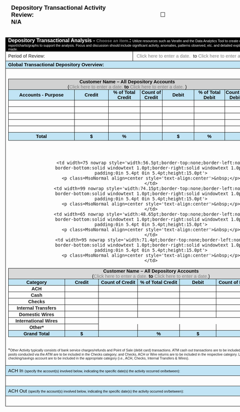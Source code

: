 <html>

<head>
<meta http-equiv=Content-Type content="text/html; charset=windows-1252">
<meta name=Generator content="Microsoft Word 15 (filtered)">
<style>
<!--
 /* Font Definitions */
 @font-face
	{font-family:"MS Gothic";
	panose-1:2 11 6 9 7 2 5 8 2 4;}
@font-face
	{font-family:"Cambria Math";
	panose-1:2 4 5 3 5 4 6 3 2 4;}
@font-face
	{font-family:Aptos;}
@font-face
	{font-family:"Segoe UI";
	panose-1:2 11 5 2 4 2 4 2 2 3;}
@font-face
	{font-family:"\@MS Gothic";
	panose-1:2 11 6 9 7 2 5 8 2 4;}
 /* Style Definitions */
 p.MsoNormal, li.MsoNormal, div.MsoNormal
	{margin:0in;
	font-size:11.0pt;
	font-family:"Aptos",sans-serif;}
h1
	{mso-style-link:"Heading 1 Char";
	margin-top:.25in;
	margin-right:0in;
	margin-bottom:4.0pt;
	margin-left:0in;
	page-break-after:avoid;
	font-size:20.0pt;
	font-family:"Aptos Display",sans-serif;
	color:#0F4761;
	font-weight:normal;}
span.MsoPlaceholderText
	{color:gray;}
span.Heading1Char
	{mso-style-name:"Heading 1 Char";
	mso-style-link:"Heading 1";
	font-family:"Aptos Display",sans-serif;
	color:#0F4761;}
.MsoChpDefault
	{font-size:12.0pt;
	font-family:"Aptos",sans-serif;}
.MsoPapDefault
	{margin-bottom:8.0pt;
	line-height:115%;}
@page WordSection1
	{size:8.5in 11.0in;
	margin:1.0in 1.0in 1.0in 1.0in;}
div.WordSection1
	{page:WordSection1;}
 /* List Definitions */
 ol
	{margin-bottom:0in;}
ul
	{margin-bottom:0in;}
-->
</style>

</head>

<body lang=EN-US link="#467886" vlink="#96607D" style='word-wrap:break-word'>

<div class=WordSection1>

<h1 style='margin-top:6.0pt;margin-right:0in;margin-bottom:4.0pt;margin-left:
13.5pt'><b><span style='font-size:14.0pt;font-family:"Aptos",sans-serif;
color:windowtext'>Depository Transactional Activity
Review:                                                                           
</span></b><span style='font-size:14.0pt;font-family:"Aptos",sans-serif;
color:windowtext'><span style='font-family:"MS Gothic"'>&#9744;</span><b> N/A  </b></span></h1>

<p class=MsoNormal>&nbsp;</p>

<div align=center>

<table class=MsoNormalTable border=1 cellspacing=0 cellpadding=0 width=757
 style='width:567.75pt;border-collapse:collapse;border:none'>
 <tr style='height:21.9pt'>
  <td width=757 colspan=3 style='width:567.75pt;border:solid windowtext 1.0pt;
  background:black;padding:0in 5.75pt 0in 5.75pt;height:21.9pt'>
  <p class=MsoNormal><b><span style='font-size:12.0pt;color:white'>Depository T</span></b><b><span
  style='font-size:12.0pt;color:white'>ransactional Analysis - </span></b><b><span
  style='font-size:12.0pt;color:white'><span class=MsoPlaceholderText><span
  style='font-size:10.0pt'>Choose an item.</span></span></span></b><b><span
  style='font-size:12.0pt;color:white'>:</span></b><span style='font-size:12.0pt;
  color:white'> </span><span style='font-size:8.0pt;color:white'>Utilize
  resources such as Verafin and the Data Analytics Tool to create customer
  transactional activity report/charts/graphs to support the analysis. Focus
  and discussion should include significant activity, anomalies, patterns
  observed, etc. and detailed explanation to support observations made. </span></p>
  </td>
 </tr>
 <tr style='height:21.9pt'>
  <td width=263 colspan=2 style='width:197.0pt;border:solid windowtext 1.0pt;
  border-top:none;padding:0in 5.75pt 0in 5.75pt;height:21.9pt'>
  <p class=MsoNormal>Period of Review: </p>
  </td>
  <td width=494 style='width:370.75pt;border-top:none;border-left:none;
  border-bottom:solid windowtext 1.0pt;border-right:solid windowtext 1.0pt;
  padding:0in 5.75pt 0in 5.75pt;height:21.9pt'>
  <p class=MsoNormal> <span class=MsoPlaceholderText>Click here to enter a
  date.</span>  to <span class=MsoPlaceholderText>Click here to enter a date.</span></p>
  </td>
 </tr>
 <tr style='height:17.95pt'>
  <td width=757 colspan=3 style='width:567.75pt;border:solid windowtext 1.0pt;
  border-top:none;background:#C1E4F5;padding:0in 5.75pt 0in 5.75pt;height:17.95pt'>
  <p class=MsoNormal><b><span style='color:black'>Global Transactional Depository
  Overview:</span></b></p>
  </td>
 </tr>
 <tr style='height:15.25pt'>
  <td width=757 colspan=3 style='width:567.75pt;border:solid windowtext 1.0pt;
  border-top:none;padding:0in 5.75pt 0in 5.75pt;height:15.25pt'>
  <p class=MsoNormal><a name="_Hlk205463876"></a><a name="_Hlk205463443"><b>&nbsp;</b></a></p>
  <div align=center>
  <table class=MsoNormalTable border=1 cellspacing=0 cellpadding=0
   style='border-collapse:collapse;border:none'>
   <tr style='height:15.0pt'>
    <td width=663 colspan=7 style='width:497.25pt;border:solid windowtext 1.0pt;
    background:#D1D1D1;padding:0in 5.4pt 0in 5.4pt;height:15.0pt'>
    <p class=MsoNormal align=center style='text-align:center'><b><span
    style='color:black'>Customer Name – All Depository Accounts</span></b></p>
    <p class=MsoNormal align=center style='text-align:center'><span
    style='color:black'>(</span><span class=MsoPlaceholderText>Click here to
    enter a date.</span><b><span style='color:black'> to </span></b><span
    class=MsoPlaceholderText>Click here to enter a date.</span><b><span
    style='color:black'> </span></b><span style='color:black'>)</span></p>
    </td>
   </tr>
   <tr style='height:15.0pt'>
    <td width=191 style='width:143.45pt;border:solid windowtext 1.0pt;
    border-top:none;background:#C1E4F5;padding:0in 5.4pt 0in 5.4pt;height:15.0pt'>
    <p class=MsoNormal align=center style='text-align:center'><b><span
    style='color:black'>Accounts - Purpose</span></b></p>
    </td>
    <td width=90 style='width:67.5pt;border-top:none;border-left:none;
    border-bottom:solid windowtext 1.0pt;border-right:solid windowtext 1.0pt;
    background:#C1E4F5;padding:0in 5.4pt 0in 5.4pt;height:15.0pt'>
    <p class=MsoNormal align=center style='text-align:center'><b><span
    style='color:black'>Credit</span></b></p>
    </td>
    <td width=84 style='width:63.0pt;border-top:none;border-left:none;
    border-bottom:solid windowtext 1.0pt;border-right:solid windowtext 1.0pt;
    background:#C1E4F5;padding:0in 5.4pt 0in 5.4pt;height:15.0pt'>
    <p class=MsoNormal align=center style='text-align:center'><b><span
    style='color:black'>% of Total Credit</span></b></p>
    </td>
    <td width=68 style='width:51.0pt;border-top:none;border-left:none;
    border-bottom:solid windowtext 1.0pt;border-right:solid windowtext 1.0pt;
    background:#C1E4F5;padding:0in 0in 0in 0in;height:15.0pt'>
    <p class=MsoNormal align=center style='text-align:center'><b><span
    style='color:black'>Count of Credit</span></b></p>
    </td>
    <td width=84 style='width:63.0pt;border-top:none;border-left:none;
    border-bottom:solid windowtext 1.0pt;border-right:solid windowtext 1.0pt;
    background:#C1E4F5;padding:0in 5.4pt 0in 5.4pt;height:15.0pt'>
    <p class=MsoNormal align=center style='text-align:center'><b><span
    style='color:black'>Debit</span></b></p>
    </td>
    <td width=80 style='width:60.0pt;border-top:none;border-left:none;
    border-bottom:solid windowtext 1.0pt;border-right:solid windowtext 1.0pt;
    background:#C1E4F5;padding:0in 5.4pt 0in 5.4pt;height:15.0pt'>
    <p class=MsoNormal align=center style='text-align:center'><b><span
    style='color:black'>% of Total Debit</span></b></p>
    </td>
    <td width=66 style='width:49.3pt;border-top:none;border-left:none;
    border-bottom:solid windowtext 1.0pt;border-right:solid windowtext 1.0pt;
    background:#C1E4F5;padding:0in 0in 0in 0in;height:15.0pt'>
    <p class=MsoNormal align=center style='text-align:center'><b><span
    style='color:black'>Count of Debit</span></b></p>
    </td>
   </tr>
   <tr style='height:15.0pt'>
    <td width=191 nowrap style='width:143.45pt;border:solid windowtext 1.0pt;
    border-top:none;padding:0in 5.4pt 0in 5.4pt;height:15.0pt'>
    <p class=MsoNormal align=center style='text-align:center'>&nbsp;</p>
    </td>
    <td width=90 nowrap style='width:67.5pt;border-top:none;border-left:none;
    border-bottom:solid windowtext 1.0pt;border-right:solid windowtext 1.0pt;
    padding:0in 5.4pt 0in 5.4pt;height:15.0pt'>
    <p class=MsoNormal align=center style='text-align:center'>&nbsp;</p>
    </td>
    <td width=84 nowrap style='width:63.0pt;border-top:none;border-left:none;
    border-bottom:solid windowtext 1.0pt;border-right:solid windowtext 1.0pt;
    padding:0in 5.4pt 0in 5.4pt;height:15.0pt'>
    <p class=MsoNormal align=center style='text-align:center'>&nbsp;</p>
    </td>
    <td width=68 style='width:51.0pt;border-top:none;border-left:none;
    border-bottom:solid windowtext 1.0pt;border-right:solid windowtext 1.0pt;
    padding:0in 0in 0in 0in;height:15.0pt'>
    <p class=MsoNormal align=center style='text-align:center'>&nbsp;</p>
    </td>
    <td width=84 nowrap style='width:63.0pt;border-top:none;border-left:none;
    border-bottom:solid windowtext 1.0pt;border-right:solid windowtext 1.0pt;
    padding:0in 5.4pt 0in 5.4pt;height:15.0pt'>
    <p class=MsoNormal align=center style='text-align:center'>&nbsp;</p>
    </td>
    <td width=80 nowrap style='width:60.0pt;border-top:none;border-left:none;
    border-bottom:solid windowtext 1.0pt;border-right:solid windowtext 1.0pt;
    padding:0in 5.4pt 0in 5.4pt;height:15.0pt'>
    <p class=MsoNormal align=center style='text-align:center'>&nbsp;</p>
    </td>
    <td width=66 style='width:49.3pt;border-top:none;border-left:none;
    border-bottom:solid windowtext 1.0pt;border-right:solid windowtext 1.0pt;
    padding:0in 0in 0in 0in;height:15.0pt'>
    <p class=MsoNormal align=center style='text-align:center'>&nbsp;</p>
    </td>
   </tr>
   <tr style='height:15.0pt'>
    <td width=191 nowrap style='width:143.45pt;border:solid windowtext 1.0pt;
    border-top:none;padding:0in 5.4pt 0in 5.4pt;height:15.0pt'>
    <p class=MsoNormal align=center style='text-align:center'>&nbsp;</p>
    </td>
    <td width=90 nowrap style='width:67.5pt;border-top:none;border-left:none;
    border-bottom:solid windowtext 1.0pt;border-right:solid windowtext 1.0pt;
    padding:0in 5.4pt 0in 5.4pt;height:15.0pt'>
    <p class=MsoNormal align=center style='text-align:center'>&nbsp;</p>
    </td>
    <td width=84 nowrap style='width:63.0pt;border-top:none;border-left:none;
    border-bottom:solid windowtext 1.0pt;border-right:solid windowtext 1.0pt;
    padding:0in 5.4pt 0in 5.4pt;height:15.0pt'>
    <p class=MsoNormal align=center style='text-align:center'>&nbsp;</p>
    </td>
    <td width=68 style='width:51.0pt;border-top:none;border-left:none;
    border-bottom:solid windowtext 1.0pt;border-right:solid windowtext 1.0pt;
    padding:0in 0in 0in 0in;height:15.0pt'>
    <p class=MsoNormal align=center style='text-align:center'>&nbsp;</p>
    </td>
    <td width=84 nowrap style='width:63.0pt;border-top:none;border-left:none;
    border-bottom:solid windowtext 1.0pt;border-right:solid windowtext 1.0pt;
    padding:0in 5.4pt 0in 5.4pt;height:15.0pt'>
    <p class=MsoNormal align=center style='text-align:center'>&nbsp;</p>
    </td>
    <td width=80 nowrap style='width:60.0pt;border-top:none;border-left:none;
    border-bottom:solid windowtext 1.0pt;border-right:solid windowtext 1.0pt;
    padding:0in 5.4pt 0in 5.4pt;height:15.0pt'>
    <p class=MsoNormal align=center style='text-align:center'>&nbsp;</p>
    </td>
    <td width=66 style='width:49.3pt;border-top:none;border-left:none;
    border-bottom:solid windowtext 1.0pt;border-right:solid windowtext 1.0pt;
    padding:0in 0in 0in 0in;height:15.0pt'>
    <p class=MsoNormal align=center style='text-align:center'>&nbsp;</p>
    </td>
   </tr>
   <tr style='height:15.0pt'>
    <td width=191 nowrap style='width:143.45pt;border:solid windowtext 1.0pt;
    border-top:none;padding:0in 5.4pt 0in 5.4pt;height:15.0pt'>
    <p class=MsoNormal align=center style='text-align:center'>&nbsp;</p>
    </td>
    <td width=90 nowrap style='width:67.5pt;border-top:none;border-left:none;
    border-bottom:solid windowtext 1.0pt;border-right:solid windowtext 1.0pt;
    padding:0in 5.4pt 0in 5.4pt;height:15.0pt'>
    <p class=MsoNormal align=center style='text-align:center'>&nbsp;</p>
    </td>
    <td width=84 nowrap style='width:63.0pt;border-top:none;border-left:none;
    border-bottom:solid windowtext 1.0pt;border-right:solid windowtext 1.0pt;
    padding:0in 5.4pt 0in 5.4pt;height:15.0pt'>
    <p class=MsoNormal align=center style='text-align:center'>&nbsp;</p>
    </td>
    <td width=68 style='width:51.0pt;border-top:none;border-left:none;
    border-bottom:solid windowtext 1.0pt;border-right:solid windowtext 1.0pt;
    padding:0in 0in 0in 0in;height:15.0pt'>
    <p class=MsoNormal align=center style='text-align:center'>&nbsp;</p>
    </td>
    <td width=84 nowrap style='width:63.0pt;border-top:none;border-left:none;
    border-bottom:solid windowtext 1.0pt;border-right:solid windowtext 1.0pt;
    padding:0in 5.4pt 0in 5.4pt;height:15.0pt'>
    <p class=MsoNormal align=center style='text-align:center'>&nbsp;</p>
    </td>
    <td width=80 nowrap style='width:60.0pt;border-top:none;border-left:none;
    border-bottom:solid windowtext 1.0pt;border-right:solid windowtext 1.0pt;
    padding:0in 5.4pt 0in 5.4pt;height:15.0pt'>
    <p class=MsoNormal align=center style='text-align:center'>&nbsp;</p>
    </td>
    <td width=66 style='width:49.3pt;border-top:none;border-left:none;
    border-bottom:solid windowtext 1.0pt;border-right:solid windowtext 1.0pt;
    padding:0in 0in 0in 0in;height:15.0pt'>
    <p class=MsoNormal align=center style='text-align:center'>&nbsp;</p>
    </td>
   </tr>
   <tr style='height:15.0pt'>
    <td width=191 nowrap style='width:143.45pt;border:solid windowtext 1.0pt;
    border-top:none;padding:0in 5.4pt 0in 5.4pt;height:15.0pt'>
    <p class=MsoNormal align=center style='text-align:center'>&nbsp;</p>
    </td>
    <td width=90 nowrap style='width:67.5pt;border-top:none;border-left:none;
    border-bottom:solid windowtext 1.0pt;border-right:solid windowtext 1.0pt;
    padding:0in 5.4pt 0in 5.4pt;height:15.0pt'>
    <p class=MsoNormal align=center style='text-align:center'>&nbsp;</p>
    </td>
    <td width=84 nowrap style='width:63.0pt;border-top:none;border-left:none;
    border-bottom:solid windowtext 1.0pt;border-right:solid windowtext 1.0pt;
    padding:0in 5.4pt 0in 5.4pt;height:15.0pt'>
    <p class=MsoNormal align=center style='text-align:center'>&nbsp;</p>
    </td>
    <td width=68 style='width:51.0pt;border-top:none;border-left:none;
    border-bottom:solid windowtext 1.0pt;border-right:solid windowtext 1.0pt;
    padding:0in 0in 0in 0in;height:15.0pt'>
    <p class=MsoNormal align=center style='text-align:center'>&nbsp;</p>
    </td>
    <td width=84 nowrap style='width:63.0pt;border-top:none;border-left:none;
    border-bottom:solid windowtext 1.0pt;border-right:solid windowtext 1.0pt;
    padding:0in 5.4pt 0in 5.4pt;height:15.0pt'>
    <p class=MsoNormal align=center style='text-align:center'>&nbsp;</p>
    </td>
    <td width=80 nowrap style='width:60.0pt;border-top:none;border-left:none;
    border-bottom:solid windowtext 1.0pt;border-right:solid windowtext 1.0pt;
    padding:0in 5.4pt 0in 5.4pt;height:15.0pt'>
    <p class=MsoNormal align=center style='text-align:center'>&nbsp;</p>
    </td>
    <td width=66 style='width:49.3pt;border-top:none;border-left:none;
    border-bottom:solid windowtext 1.0pt;border-right:solid windowtext 1.0pt;
    padding:0in 0in 0in 0in;height:15.0pt'>
    <p class=MsoNormal align=center style='text-align:center'>&nbsp;</p>
    </td>
   </tr>
   <tr style='height:15.0pt'>
    <td width=191 nowrap style='width:143.45pt;border:solid windowtext 1.0pt;
    border-top:none;padding:0in 5.4pt 0in 5.4pt;height:15.0pt'>
    <p class=MsoNormal align=center style='text-align:center'>&nbsp;</p>
    </td>
    <td width=90 nowrap style='width:67.5pt;border-top:none;border-left:none;
    border-bottom:solid windowtext 1.0pt;border-right:solid windowtext 1.0pt;
    padding:0in 5.4pt 0in 5.4pt;height:15.0pt'>
    <p class=MsoNormal align=center style='text-align:center'>&nbsp;</p>
    </td>
    <td width=84 nowrap style='width:63.0pt;border-top:none;border-left:none;
    border-bottom:solid windowtext 1.0pt;border-right:solid windowtext 1.0pt;
    padding:0in 5.4pt 0in 5.4pt;height:15.0pt'>
    <p class=MsoNormal align=center style='text-align:center'>&nbsp;</p>
    </td>
    <td width=68 style='width:51.0pt;border-top:none;border-left:none;
    border-bottom:solid windowtext 1.0pt;border-right:solid windowtext 1.0pt;
    padding:0in 0in 0in 0in;height:15.0pt'>
    <p class=MsoNormal align=center style='text-align:center'>&nbsp;</p>
    </td>
    <td width=84 nowrap style='width:63.0pt;border-top:none;border-left:none;
    border-bottom:solid windowtext 1.0pt;border-right:solid windowtext 1.0pt;
    padding:0in 5.4pt 0in 5.4pt;height:15.0pt'>
    <p class=MsoNormal align=center style='text-align:center'>&nbsp;</p>
    </td>
    <td width=80 nowrap style='width:60.0pt;border-top:none;border-left:none;
    border-bottom:solid windowtext 1.0pt;border-right:solid windowtext 1.0pt;
    padding:0in 5.4pt 0in 5.4pt;height:15.0pt'>
    <p class=MsoNormal align=center style='text-align:center'>&nbsp;</p>
    </td>
    <td width=66 style='width:49.3pt;border-top:none;border-left:none;
    border-bottom:solid windowtext 1.0pt;border-right:solid windowtext 1.0pt;
    padding:0in 0in 0in 0in;height:15.0pt'>
    <p class=MsoNormal align=center style='text-align:center'>&nbsp;</p>
    </td>
   </tr>
   <tr style='height:18.75pt'>
    <td width=191 nowrap style='width:143.45pt;border:solid windowtext 1.0pt;
    border-top:none;background:#C1E4F5;padding:0in 5.4pt 0in 5.4pt;height:18.75pt'>
    <p class=MsoNormal align=center style='text-align:center'><b><span
    style='color:black'>Total</span></b></p>
    </td>
    <td width=90 nowrap style='width:67.5pt;border-top:none;border-left:none;
    border-bottom:solid windowtext 1.0pt;border-right:solid windowtext 1.0pt;
    background:#C1E4F5;padding:0in 5.4pt 0in 5.4pt;height:18.75pt'>
    <p class=MsoNormal align=center style='text-align:center'><b><span
    style='color:black'>$</span></b></p>
    </td>
    <td width=84 nowrap style='width:63.0pt;border-top:none;border-left:none;
    border-bottom:solid windowtext 1.0pt;border-right:solid windowtext 1.0pt;
    background:#C1E4F5;padding:0in 5.4pt 0in 5.4pt;height:18.75pt'>
    <p class=MsoNormal align=center style='text-align:center'><b><span
    style='color:black'>%</span></b></p>
    </td>
    <td width=68 style='width:51.0pt;border-top:none;border-left:none;
    border-bottom:solid windowtext 1.0pt;border-right:solid windowtext 1.0pt;
    background:#C1E4F5;padding:0in 0in 0in 0in;height:18.75pt'>
    <p class=MsoNormal align=center style='text-align:center'><b>&nbsp;</b></p>
    </td>
    <td width=84 nowrap style='width:63.0pt;border-top:none;border-left:none;
    border-bottom:solid windowtext 1.0pt;border-right:solid windowtext 1.0pt;
    background:#C1E4F5;padding:0in 5.4pt 0in 5.4pt;height:18.75pt'>
    <p class=MsoNormal align=center style='text-align:center'><b><span
    style='color:black'>$</span></b></p>
    </td>
    <td width=80 nowrap style='width:60.0pt;border-top:none;border-left:none;
    border-bottom:solid windowtext 1.0pt;border-right:solid windowtext 1.0pt;
    background:#C1E4F5;padding:0in 5.4pt 0in 5.4pt;height:18.75pt'>
    <p class=MsoNormal align=center style='text-align:center'><b><span
    style='color:black'>%</span></b></p>
    </td>
    <td width=66 style='width:49.3pt;border-top:none;border-left:none;
    border-bottom:solid windowtext 1.0pt;border-right:solid windowtext 1.0pt;
    background:#C1E4F5;padding:0in 0in 0in 0in;height:18.75pt'>
    <p class=MsoNormal align=center style='text-align:center'><b>&nbsp;</b></p>
    </td>
   </tr>
  </table>
  </div>

  <p class=MsoNormal><b>&nbsp;</b></p>
  <p class=MsoNormal><b>&nbsp;</b></p>
  <div align=center>
  <table class=MsoNormalTable border=1 cellspacing=0 cellpadding=0
   style='border-collapse:collapse;border:none'>
   <tr style='height:15.0pt'>
    <td width=660 nowrap colspan=7 style='width:495.0pt;border:solid windowtext 1.0pt;
    background:#D9D9D9;padding:0in 5.4pt 0in 5.4pt;height:15.0pt'>
    <p class=MsoNormal align=center style='text-align:center'><b><span
    style='color:black'>Customer Name – All Depository Accounts</span></b></p>
    <p class=MsoNormal align=center style='text-align:center'><span
    style='color:black'>(</span><span class=MsoPlaceholderText>Click here to
    enter a date.</span><b><span style='color:black'> to </span></b><span
    class=MsoPlaceholderText>Click here to enter a date.</span><span
    style='color:black'>)</span></p>
    </td>
   </tr>
   <tr style='height:15.0pt'>
    <td width=161 nowrap style='width:120.7pt;border:solid windowtext 1.0pt;
    border-top:none;background:#C1E4F5;padding:0in 5.4pt 0in 5.4pt;height:15.0pt'>
    <p class=MsoNormal align=center style='text-align:center'><b><span
    style='color:black'>Category</span></b></p>
    </td>
    <td width=90 nowrap style='width:67.5pt;border-top:none;border-left:none;
    border-bottom:solid windowtext 1.0pt;border-right:solid windowtext 1.0pt;
    background:#C1E4F5;padding:0in 5.4pt 0in 5.4pt;height:15.0pt'>
    <p class=MsoNormal align=center style='text-align:center'><b><span
    style='color:black'>Credit</span></b></p>
    </td>
    <td width=75 nowrap style='width:56.1pt;border-top:none;border-left:none;
    border-bottom:solid windowtext 1.0pt;border-right:solid windowtext 1.0pt;
    background:#C1E4F5;padding:0in 5.4pt 0in 5.4pt;height:15.0pt'>
    <p class=MsoNormal align=center style='text-align:center'><b><span
    style='color:black'>Count of Credit</span></b></p>
    </td>
    <td width=75 nowrap style='width:56.5pt;border-top:none;border-left:none;
    border-bottom:solid windowtext 1.0pt;border-right:solid windowtext 1.0pt;
    background:#C1E4F5;padding:0in 5.4pt 0in 5.4pt;height:15.0pt'>
    <p class=MsoNormal align=center style='text-align:center'><b><span
    style='color:black'>% of Total Credit</span></b></p>
    </td>
    <td width=99 nowrap style='width:74.15pt;border-top:none;border-left:none;
    border-bottom:solid windowtext 1.0pt;border-right:solid windowtext 1.0pt;
    background:#C1E4F5;padding:0in 5.4pt 0in 5.4pt;height:15.0pt'>
    <p class=MsoNormal align=center style='text-align:center'><b><span
    style='color:black'>Debit</span></b></p>
    </td>
    <td width=65 nowrap style='width:48.65pt;border-top:none;border-left:none;
    border-bottom:solid windowtext 1.0pt;border-right:solid windowtext 1.0pt;
    background:#C1E4F5;padding:0in 5.4pt 0in 5.4pt;height:15.0pt'>
    <p class=MsoNormal align=center style='text-align:center'><b><span
    style='color:black'>Count of Debit</span></b></p>
    </td>
    <td width=95 nowrap style='width:71.4pt;border-top:none;border-left:none;
    border-bottom:solid windowtext 1.0pt;border-right:solid windowtext 1.0pt;
    background:#C1E4F5;padding:0in 5.4pt 0in 5.4pt;height:15.0pt'>
    <p class=MsoNormal align=center style='text-align:center'><b><span
    style='color:black'>% of Total Debit</span></b></p>
    </td>
   </tr>
   <tr style='height:15.0pt'>
    <td width=161 nowrap style='width:120.7pt;border:solid windowtext 1.0pt;
    border-top:none;padding:0in 5.4pt 0in 5.4pt;height:15.0pt'>
    <p class=MsoNormal align=center style='text-align:center'><b>ACH</b></p>
    </td>
    <td width=90 nowrap style='width:67.5pt;border-top:none;border-left:none;
    border-bottom:solid windowtext 1.0pt;border-right:solid windowtext 1.0pt;
    padding:0in 5.4pt 0in 5.4pt;height:15.0pt'>
    <p class=MsoNormal align=center style='text-align:center'>&nbsp;</p>
    </td>
    <td width=75 nowrap style='width:56.1pt;border-top:none;border-left:none;
    border-bottom:solid windowtext 1.0pt;border-right:solid windowtext 1.0pt;
    padding:0in 5.4pt 0in 5.4pt;height:15.0pt'>
    <p class=MsoNormal align=center style='text-align:center'>&nbsp;</p>
    </td>
    <td width=75 nowrap style='width:56.5pt;border-top:none;border-left:none;
    border-bottom:solid windowtext 1.0pt;border-right:solid windowtext 1.0pt;
    padding:0in 5.4pt 0in 5.4pt;height:15.0pt'>
    <p class=MsoNormal align=center style='text-align:center'>&nbsp;</p>
    </td>
    <td width=99 nowrap style='width:74.15pt;border-top:none;border-left:none;
    border-bottom:solid windowtext 1.0pt;border-right:solid windowtext 1.0pt;
    padding:0in 5.4pt 0in 5.4pt;height:15.0pt'>
    <p class=MsoNormal align=center style='text-align:center'>&nbsp;</p>
    </td>
    <td width=65 nowrap style='width:48.65pt;border-top:none;border-left:none;
    border-bottom:solid windowtext 1.0pt;border-right:solid windowtext 1.0pt;
    padding:0in 5.4pt 0in 5.4pt;height:15.0pt'>
    <p class=MsoNormal align=center style='text-align:center'>&nbsp;</p>
    </td>
    <td width=95 nowrap style='width:71.4pt;border-top:none;border-left:none;
    border-bottom:solid windowtext 1.0pt;border-right:solid windowtext 1.0pt;
    padding:0in 5.4pt 0in 5.4pt;height:15.0pt'>
    <p class=MsoNormal align=center style='text-align:center'>&nbsp;</p>
    </td>
   </tr>
   <tr style='height:15.0pt'>
    <td width=161 nowrap style='width:120.7pt;border:solid windowtext 1.0pt;
    border-top:none;padding:0in 5.4pt 0in 5.4pt;height:15.0pt'>
    <p class=MsoNormal align=center style='text-align:center'><b>Cash</b></p>
    </td>
    <td width=90 nowrap style='width:67.5pt;border-top:none;border-left:none;
    border-bottom:solid windowtext 1.0pt;border-right:solid windowtext 1.0pt;
    padding:0in 5.4pt 0in 5.4pt;height:15.0pt'>
    <p class=MsoNormal align=center style='text-align:center'>&nbsp;</p>
    </td>
    <td width=75 nowrap style='width:56.1pt;border-top:none;border-left:none;
    border-bottom:solid windowtext 1.0pt;border-right:solid windowtext 1.0pt;
    padding:0in 5.4pt 0in 5.4pt;height:15.0pt'>
    <p class=MsoNormal align=center style='text-align:center'>&nbsp;</p>
    </td>
    <td width=75 nowrap style='width:56.5pt;border-top:none;border-left:none;
    border-bottom:solid windowtext 1.0pt;border-right:solid windowtext 1.0pt;
    padding:0in 5.4pt 0in 5.4pt;height:15.0pt'>
    <p class=MsoNormal align=center style='text-align:center'>&nbsp;</p>
    </td>
    <td width=99 nowrap style='width:74.15pt;border-top:none;border-left:none;
    border-bottom:solid windowtext 1.0pt;border-right:solid windowtext 1.0pt;
    padding:0in 5.4pt 0in 5.4pt;height:15.0pt'>
    <p class=MsoNormal align=center style='text-align:center'>&nbsp;</p>
    </td>
    <td width=65 nowrap style='width:48.65pt;border-top:none;border-left:none;
    border-bottom:solid windowtext 1.0pt;border-right:solid windowtext 1.0pt;
    padding:0in 5.4pt 0in 5.4pt;height:15.0pt'>
    <p class=MsoNormal align=center style='text-align:center'>&nbsp;</p>
    </td>
    <td width=95 nowrap style='width:71.4pt;border-top:none;border-left:none;
    border-bottom:solid windowtext 1.0pt;border-right:solid windowtext 1.0pt;
    padding:0in 5.4pt 0in 5.4pt;height:15.0pt'>
    <p class=MsoNormal align=center style='text-align:center'>&nbsp;</p>
    </td>
   </tr>
   <tr style='height:15.0pt'>
    <td width=161 nowrap style='width:120.7pt;border:solid windowtext 1.0pt;
    border-top:none;padding:0in 5.4pt 0in 5.4pt;height:15.0pt'>
    <p class=MsoNormal align=center style='text-align:center'><b>Checks</b></p>
    </td>
    <td width=90 nowrap style='width:67.5pt;border-top:none;border-left:none;
    border-bottom:solid windowtext 1.0pt;border-right:solid windowtext 1.0pt;
    padding:0in 5.4pt 0in 5.4pt;height:15.0pt'>
    <p class=MsoNormal align=center style='text-align:center'>&nbsp;</p>
    </td>
    <td width=75 nowrap style='width:56.1pt;border-top:none;border-left:none;
    border-bottom:solid windowtext 1.0pt;border-right:solid windowtext 1.0pt;
    padding:0in 5.4pt 0in 5.4pt;height:15.0pt'>
    <p class=MsoNormal align=center style='text-align:center'>&nbsp;</p>
    </td>
    <td width=75 nowrap style='width:56.5pt;border-top:none;border-left:none;
    border-bottom:solid windowtext 1.0pt;border-right:solid windowtext 1.0pt;
    padding:0in 5.4pt 0in 5.4pt;height:15.0pt'>
    <p class=MsoNormal align=center style='text-align:center'>&nbsp;</p>
    </td>
    <td width=99 nowrap style='width:74.15pt;border-top:none;border-left:none;
    border-bottom:solid windowtext 1.0pt;border-right:solid windowtext 1.0pt;
    padding:0in 5.4pt 0in 5.4pt;height:15.0pt'>
    <p class=MsoNormal align=center style='text-align:center'>&nbsp;</p>
    </td>
    <td width=65 nowrap style='width:48.65pt;border-top:none;border-left:none;
    border-bottom:solid windowtext 1.0pt;border-right:solid windowtext 1.0pt;
    padding:0in 5.4pt 0in 5.4pt;height:15.0pt'>
    <p class=MsoNormal align=center style='text-align:center'>&nbsp;</p>
    </td>
    <td width=95 nowrap style='width:71.4pt;border-top:none;border-left:none;
    border-bottom:solid windowtext 1.0pt;border-right:solid windowtext 1.0pt;
    padding:0in 5.4pt 0in 5.4pt;height:15.0pt'>
    <p class=MsoNormal align=center style='text-align:center'>&nbsp;</p>
    </td>
   </tr>
   <tr style='height:15.0pt'>
    <td width=161 nowrap style='width:120.7pt;border:solid windowtext 1.0pt;
    border-top:none;padding:0in 5.4pt 0in 5.4pt;height:15.0pt'>
    <p class=MsoNormal align=center style='text-align:center'><b>Internal
    Transfers</b></p>
    </td>
    <td width=90 nowrap style='width:67.5pt;border-top:none;border-left:none;
    border-bottom:solid windowtext 1.0pt;border-right:solid windowtext 1.0pt;
    padding:0in 5.4pt 0in 5.4pt;height:15.0pt'>
    <p class=MsoNormal align=center style='text-align:center'>&nbsp;</p>
    </td>
    <td width=75 nowrap style='width:56.1pt;border-top:none;border-left:none;
    border-bottom:solid windowtext 1.0pt;border-right:solid windowtext 1.0pt;
    padding:0in 5.4pt 0in 5.4pt;height:15.0pt'>
    <p class=MsoNormal align=center style='text-align:center'>&nbsp;</p>
    </td>
    <td width=75 nowrap style='width:56.5pt;border-top:none;border-left:none;
    border-bottom:solid windowtext 1.0pt;border-right:solid windowtext 1.0pt;
    padding:0in 5.4pt 0in 5.4pt;height:15.0pt'>
    <p class=MsoNormal align=center style='text-align:center'>&nbsp;</p>
    </td>
    <td width=99 nowrap style='width:74.15pt;border-top:none;border-left:none;
    border-bottom:solid windowtext 1.0pt;border-right:solid windowtext 1.0pt;
    padding:0in 5.4pt 0in 5.4pt;height:15.0pt'>
    <p class=MsoNormal align=center style='text-align:center'>&nbsp;</p>
    </td>
    <td width=65 nowrap style='width:48.65pt;border-top:none;border-left:none;
    border-bottom:solid windowtext 1.0pt;border-right:solid windowtext 1.0pt;
    padding:0in 5.4pt 0in 5.4pt;height:15.0pt'>
    <p class=MsoNormal align=center style='text-align:center'>&nbsp;</p>
    </td>
    <td width=95 nowrap style='width:71.4pt;border-top:none;border-left:none;
    border-bottom:solid windowtext 1.0pt;border-right:solid windowtext 1.0pt;
    padding:0in 5.4pt 0in 5.4pt;height:15.0pt'>
    <p class=MsoNormal align=center style='text-align:center'>&nbsp;</p>
    </td>
   </tr>
   <tr style='height:15.0pt'>
    <td width=161 nowrap style='width:120.7pt;border:solid windowtext 1.0pt;
    border-top:none;padding:0in 5.4pt 0in 5.4pt;height:15.0pt'>
    <p class=MsoNormal align=center style='text-align:center'><b>Domestic Wires</b></p>
    </td>
    <td width=90 nowrap style='width:67.5pt;border-top:none;border-left:none;
    border-bottom:solid windowtext 1.0pt;border-right:solid windowtext 1.0pt;
    padding:0in 5.4pt 0in 5.4pt;height:15.0pt'>
    <p class=MsoNormal align=center style='text-align:center'>&nbsp;</p>
    </td>
    <td width=75 nowrap style='width:56.1pt;border-top:none;border-left:none;
    border-bottom:solid windowtext 1.0pt;border-right:solid windowtext 1.0pt;
    padding:0in 5.4pt 0in 5.4pt;height:15.0pt'>
    <p class=MsoNormal align=center style='text-align:center'>&nbsp;</p>
    </td>
    <td width=75 nowrap style='width:56.5pt;border-top:none;border-left:none;
    border-bottom:solid windowtext 1.0pt;border-right:solid windowtext 1.0pt;
    padding:0in 5.4pt 0in 5.4pt;height:15.0pt'>
    <p class=MsoNormal align=center style='text-align:center'>&nbsp;</p>
    </td>
    <td width=99 nowrap style='width:74.15pt;border-top:none;border-left:none;
    border-bottom:solid windowtext 1.0pt;border-right:solid windowtext 1.0pt;
    padding:0in 5.4pt 0in 5.4pt;height:15.0pt'>
    <p class=MsoNormal align=center style='text-align:center'>&nbsp;</p>
    </td>
    <td width=65 nowrap style='width:48.65pt;border-top:none;border-left:none;
    border-bottom:solid windowtext 1.0pt;border-right:solid windowtext 1.0pt;
    padding:0in 5.4pt 0in 5.4pt;height:15.0pt'>
    <p class=MsoNormal align=center style='text-align:center'>&nbsp;</p>
    </td>
    <td width=95 nowrap style='width:71.4pt;border-top:none;border-left:none;
    border-bottom:solid windowtext 1.0pt;border-right:solid windowtext 1.0pt;
    padding:0in 5.4pt 0in 5.4pt;height:15.0pt'>
    <p class=MsoNormal align=center style='text-align:center'>&nbsp;</p>
    </td>
   </tr>
   <tr style='height:15.0pt'>
    <td width=161 nowrap style='width:120.7pt;border:solid windowtext 1.0pt;
    border-top:none;padding:0in 5.4pt 0in 5.4pt;height:15.0pt'>
    <p class=MsoNormal align=center style='text-align:center'><b>International
    Wires</b></p>
    </td>
    <td width=90 nowrap style='width:67.5pt;border-top:none;border-left:none;
    border-bottom:solid windowtext 1.0pt;border-right:solid windowtext 1.0pt;
    padding:0in 5.4pt 0in 5.4pt;height:15.0pt'>
    <p class=MsoNormal align=center style='text-align:center'>&nbsp;</p>
    </td>

     <td width=75 nowrap style='width:56.5pt;border-top:none;border-left:none;
    border-bottom:solid windowtext 1.0pt;border-right:solid windowtext 1.0pt;
    padding:0in 5.4pt 0in 5.4pt;height:15.0pt'>
    <p class=MsoNormal align=center style='text-align:center'>&nbsp;</p>
    </td>
    <td width=99 nowrap style='width:74.15pt;border-top:none;border-left:none;
    border-bottom:solid windowtext 1.0pt;border-right:solid windowtext 1.0pt;
    padding:0in 5.4pt 0in 5.4pt;height:15.0pt'>
    <p class=MsoNormal align=center style='text-align:center'>&nbsp;</p>
    </td>
    <td width=65 nowrap style='width:48.65pt;border-top:none;border-left:none;
    border-bottom:solid windowtext 1.0pt;border-right:solid windowtext 1.0pt;
    padding:0in 5.4pt 0in 5.4pt;height:15.0pt'>
    <p class=MsoNormal align=center style='text-align:center'>&nbsp;</p>
    </td>
    <td width=95 nowrap style='width:71.4pt;border-top:none;border-left:none;
    border-bottom:solid windowtext 1.0pt;border-right:solid windowtext 1.0pt;
    padding:0in 5.4pt 0in 5.4pt;height:15.0pt'>
    <p class=MsoNormal align=center style='text-align:center'>&nbsp;</p>
    </td>
   </tr>
   <tr style='height:15.0pt'>
    <td width=161 nowrap style='width:120.7pt;border:solid windowtext 1.0pt;
    border-top:none;padding:0in 5.4pt 0in 5.4pt;height:15.0pt'>
    <p class=MsoNormal align=center style='text-align:center'><b>Other*</b></p>
    </td>
    <td width=90 nowrap style='width:67.5pt;border-top:none;border-left:none;
    border-bottom:solid windowtext 1.0pt;border-right:solid windowtext 1.0pt;
    padding:0in 5.4pt 0in 5.4pt;height:15.0pt'>
    <p class=MsoNormal align=center style='text-align:center'>&nbsp;</p>
    </td>
    <td width=75 nowrap style='width:56.1pt;border-top:none;border-left:none;
    border-bottom:solid windowtext 1.0pt;border-right:solid windowtext 1.0pt;
    padding:0in 5.4pt 0in 5.4pt;height:15.0pt'>
    <p class=MsoNormal align=center style='text-align:center'>&nbsp;</p>
    </td>
    <td width=75 nowrap style='width:56.5pt;border-top:none;border-left:none;
    border-bottom:solid windowtext 1.0pt;border-right:solid windowtext 1.0pt;
    padding:0in 5.4pt 0in 5.4pt;height:15.0pt'>
    <p class=MsoNormal align=center style='text-align:center'>&nbsp;</p>
    </td>
    <td width=99 nowrap style='width:74.15pt;border-top:none;border-left:none;
    border-bottom:solid windowtext 1.0pt;border-right:solid windowtext 1.0pt;
    padding:0in 5.4pt 0in 5.4pt;height:15.0pt'>
    <p class=MsoNormal align=center style='text-align:center'>&nbsp;</p>
    </td>
    <td width=65 nowrap style='width:48.65pt;border-top:none;border-left:none;
    border-bottom:solid windowtext 1.0pt;border-right:solid windowtext 1.0pt;
    padding:0in 5.4pt 0in 5.4pt;height:15.0pt'>
    <p class=MsoNormal align=center style='text-align:center'>&nbsp;</p>
    </td>
    <td width=95 nowrap style='width:71.4pt;border-top:none;border-left:none;
    border-bottom:solid windowtext 1.0pt;border-right:solid windowtext 1.0pt;
    padding:0in 5.4pt 0in 5.4pt;height:15.0pt'>
    <p class=MsoNormal align=center style='text-align:center'>&nbsp;</p>
    </td>
   </tr>
   <tr style='height:15.0pt'>
    <td width=161 nowrap style='width:120.7pt;border:solid windowtext 1.0pt;
    border-top:none;background:#C1E4F5;padding:0in 5.4pt 0in 5.4pt;height:15.0pt'>
    <p class=MsoNormal align=center style='text-align:center'><b><span
    style='color:black'>Grand Total</span></b></p>
    </td>
    <td width=90 nowrap style='width:67.5pt;border-top:none;border-left:none;
    border-bottom:solid windowtext 1.0pt;border-right:solid windowtext 1.0pt;
    background:#C1E4F5;padding:0in 5.4pt 0in 5.4pt;height:15.0pt'>
    <p class=MsoNormal align=center style='text-align:center'><b><span
    style='color:black'>$</span></b></p>
    </td>
    <td width=75 nowrap style='width:56.1pt;border-top:none;border-left:none;
    border-bottom:solid windowtext 1.0pt;border-right:solid windowtext 1.0pt;
    background:#C1E4F5;padding:0in 5.4pt 0in 5.4pt;height:15.0pt'></td>
    <td width=75 nowrap style='width:56.5pt;border-top:none;border-left:none;
    border-bottom:solid windowtext 1.0pt;border-right:solid windowtext 1.0pt;
    background:#C1E4F5;padding:0in 5.4pt 0in 5.4pt;height:15.0pt'>
    <p class=MsoNormal align=center style='text-align:center'><b><span
    style='color:black'>%</span></b></p>
    </td>
    <td width=99 nowrap style='width:74.15pt;border-top:none;border-left:none;
    border-bottom:solid windowtext 1.0pt;border-right:solid windowtext 1.0pt;
    background:#C1E4F5;padding:0in 5.4pt 0in 5.4pt;height:15.0pt'>
    <p class=MsoNormal align=center style='text-align:center'><b><span
    style='color:black'>$</span></b></p>
    </td>
    <td width=65 nowrap style='width:48.65pt;border-top:none;border-left:none;
    border-bottom:solid windowtext 1.0pt;border-right:solid windowtext 1.0pt;
    background:#C1E4F5;padding:0in 5.4pt 0in 5.4pt;height:15.0pt'></td>
    <td width=95 nowrap style='width:71.4pt;border-top:none;border-left:none;
    border-bottom:solid windowtext 1.0pt;border-right:solid windowtext 1.0pt;
    background:#C1E4F5;padding:0in 5.4pt 0in 5.4pt;height:15.0pt'>
    <p class=MsoNormal align=center style='text-align:center'><b><span
    style='color:black'>%</span></b></p>
    </td>
   </tr>
  </table>
  </div>
  <p class=MsoNormal>&nbsp;</p>
  <p class=MsoNormal>*<span style='font-size:8.0pt'>Other Activity typically consists
  of bank service charges/refunds and Point of Sale (debit card) transactions.
  ATM cash out transactions are to be included in the Cash category; check
  deposits conducted via the ATM are to be included in the Checks category; and
  Checks, ACH or Wire returns are to be included in the respective category.
  Loan payments issued from checking/savings account are to be included in the
  appropriate category (i.e., ACH, Checks, Internal Transfers &amp; Wires).</span>
  </p>
  <p class=MsoNormal>&nbsp;</p>
  </td>
 </tr>
 <tr style='height:23.8pt'>
  <td width=757 colspan=3 style='width:567.75pt;border:solid windowtext 1.0pt;
  border-top:none;background:#C1E4F5;padding:0in 5.75pt 0in 5.75pt;height:23.8pt'>
  <p class=MsoNormal><span style='color:black'>ACH In </span><span
  style='font-size:8.0pt;color:black'>(specify the account(s) involved below,
  indicating the specific date(s) the activity occurred on/between):                                        
  </span></p>
  </td>
 </tr>
 <tr style='height:23.75pt'>
  <td width=757 colspan=3 style='width:567.75pt;border:solid windowtext 1.0pt;
  border-top:none;padding:0in 5.75pt 0in 5.75pt;height:23.75pt'>
  <p class=MsoNormal>&nbsp;&nbsp;&nbsp;&nbsp;&nbsp;</p>
  </td>
 </tr>
 <tr style='height:23.75pt'>
  <td width=757 colspan=3 style='width:567.75pt;border:solid windowtext 1.0pt;
  border-top:none;background:#C1E4F5;padding:0in 5.75pt 0in 5.75pt;height:23.75pt'>
  <p class=MsoNormal><span style='color:black'>ACH Out </span><span
  style='font-size:8.0pt;color:black'>(specify the account(s) involved below,
  indicating the specific date(s) the activity occurred on/between):                                          
  </span></p>
  </td>
 </tr>
 <tr style='height:23.75pt'>
  <td width=757 colspan=3 style='width:567.75pt;border:solid windowtext 1.0pt;
  border-top:none;padding:0in 5.75pt 0in 5.75pt;height:23.75pt'>
  <p class=MsoNormal>&nbsp;&nbsp;&nbsp;&nbsp;&nbsp;</p>
  </td>
 </tr>
